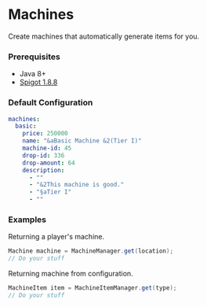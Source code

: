 # Machines
Create machines that automatically generate items for you.

### Prerequisites
* Java 8+
* [Spigot 1.8.8](https://cdn.getbukkit.org/spigot/spigot-1.8.8-R0.1-SNAPSHOT-latest.jar)

### Default Configuration
```yml
machines:
  basic:
    price: 250000
    name: "&aBasic Machine &2(Tier I)"
    machine-id: 45
    drop-id: 336
    drop-amount: 64
    description:
      - ""
      - "&2This machine is good."
      - "§aTier I"
      - ""
```

### Examples
Returning a player's machine.
```java
Machine machine = MachineManager.get(location);
// Do your stuff
```

Returning machine from configuration.
```java
MachineItem item = MachineItemManager.get(type);
// Do your stuff
```
